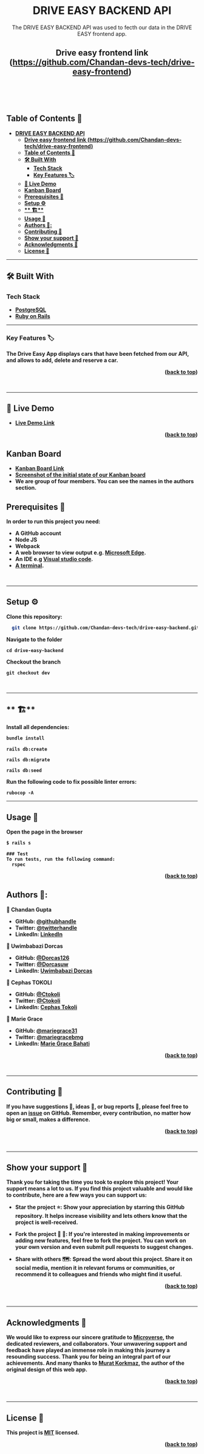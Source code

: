 <a name="readme-top"></a>

<div align="center">

#  **DRIVE EASY BACKEND API**
The DRIVE EASY BACKEND API was used to fecth our data in the DRIVE EASY frontend app.

Drive easy frontend link (https://github.com/Chandan-devs-tech/drive-easy-frontend)
---
  <br/>
  <br/>
  <br/>
</div>

<!-- TABLE OF CONTENTS -->
## <b>Table of Contents 📗
- [**DRIVE EASY BACKEND API**](#drive-easy-backend-api)
  - [Drive easy frontend link (https://github.com/Chandan-devs-tech/drive-easy-frontend)](#drive-easy-frontend-link-httpsgithubcomchandan-devs-techdrive-easy-frontend)
  - [Table of Contents 📗](#table-of-contents-)
  - [🛠 Built With ](#-built-with-)
    - [Tech Stack ](#tech-stack-)
    - [**Key Features 🏷️** ](#key-features-️-)
  - [🚀 Live Demo ](#-live-demo-)
  - [Kanban Board ](#kanban-board-)
  - [**Prerequisites 🧱**](#prerequisites-)
  - [**Setup ⚙️**](#setup-️)
  - [\*\* 🏗️\*\*](#-️)
  - [**Usage 📂**](#usage-)
  - [**Authors 👤**:](#authors-)
  - [**Contributing 🤝**](#contributing-)
  - [**Show your support 🌟**](#show-your-support-)
  - [**Acknowledgments 🙏**](#acknowledgments-)
  - [License 📝](#license-)


---
<!-- BUILT WITH -->
## 🛠 Built With <a name="built-with"></a>

### Tech Stack <a name="tech-stack"></a>

- <a href="https://www.postgresql.org/">PostgreSQL</a>
- <a href="https://rubyonrails.org/">Ruby on Rails</a>
 

---
<!-- KEY FEATURES -->
### **Key Features 🏷️** <a name="key-features"></a>

The Drive Easy App displays cars that have been fetched from our API, and allows to add, delete and reserve a car.

<p align="right">(<a href="#readme-top">back to top</a>)</p>
<br>

---

<!-- LIVE DEMO -->

## 🚀 Live Demo <a name="live-demo"></a>

- [Live Demo Link](https://drive-easy-frontend.onrender.com/)

<p align="right">(<a href="#readme-top">back to top</a>)</p>

<!-- Kanban Board -->

## Kanban Board <a name="kanban-board"></a>

- [Kanban Board Link](https://github.com/users/Chandan-devs-tech/projects/7/views/1)
- [Screenshot of the initial state of our Kanban board](https://github.com/Chandan-devs-tech/drive-easy-backend/issues/11)
- We are group of four members. You can see the names in the authors section.


<!-- PREREQUISITIES -->
## **Prerequisites 🧱**<a name="prerequisites"></a>

In order to run this project you need:

- A GitHub account
- Node JS
- Webpack
- A web browser to view output e.g. [Microsoft Edge](https://www.microsoft.com/en-us/edge).
- An IDE e.g [Visual studio code](https://code.visualstudio.com/).
- [A terminal](https://code.visualstudio.com/docs/terminal/basics).

<br>

---
<!-- SETUP -->
## **Setup ⚙️**<a name="setup"></a>

Clone this repository:<br>
```sh
  git clone https://github.com/Chandan-devs-tech/drive-easy-backend.git

```
Navigate to the folder
```
cd drive-easy-backend
```
Checkout the branch
```
git checkout dev
```
<br>

---
<!-- INSTALL -->
## ** 🏗️**<a name="install"></a>

Install all dependencies:

```sh
bundle install
```
```
rails db:create
```
```
rails db:migrate
```
```
rails db:seed
```
Run the following code to fix possible  linter errors:
```
rubocop -A
```

---
<!-- USAGE -->
## **Usage 📂**<a name="usage"></a>
Open the page in the browser
```sh
$ rails s
```
<!-- Test -->
```
### Test
To run tests, run the following command:
  rspec
```

<p align="right">(<a href="#readme-top">back to top</a>)</p>

<!-- AUTHORS -->
## **Authors 👤**<a name="author"></a>:

👤 **Chandan Gupta**

- GitHub: [@githubhandle](https://github.com/Chandan-devs-tech)
- Twitter: [@twitterhandle](https://twitter.com/ChandanGuptaDev)
- LinkedIn: [LinkedIn](https://www.linkedin.com/in/chandangupta-devs)


👤  **Uwimbabazi Dorcas**

- GitHub: [@Dorcas126](https://github.com/Dorcas126)
- Twitter: [@Dorcasuw](https://twitter.com/Dorcasuwi)
- LinkedIn: [Uwimbabazi Dorcas](https://www.linkedin.com/in/uwimbabazi-dorcas-956a5a226/)


 👤 **Cephas TOKOLI**
- GitHub: [@Ctokoli](https://github.com/ctokoli/)
- Twitter: [@Ctokoli](https://twitter.com/ctokoli)
- LinkedIn: [Cephas Tokoli](https://www.linkedin.com/in/ctokoli)

👤 **Marie Grace**

- GitHub: [@mariegrace31](https://github.com/mariegrace31)
- Twitter: [@mariegracebmg](https://twitter.com/mariegracebmg)
- LinkedIn: [Marie Grace Bahati](https://linkedin.com/in/marie-gr%C3%A2ce-bahati-546765224)


<p align="right">(<a href="#readme-top">back to top</a>)</p>

<br>

---
<!-- CONTRIBUTING -->
## **Contributing 🤝**<a name="contributing"></a>

If you have suggestions 📝, ideas 🤔, or bug reports 🐛, please feel free to open an [issue](https://github.com/Chandan-devs-tech/drive-easy-backend/issues) on GitHub.
Remember, every contribution, no matter how big or small, makes a difference.

<p align="right">(<a href="#readme-top">back to top</a>)</p>

<br>

---
<!-- SUPPORT -->
## **Show your support 🌟**<a name="support"></a>

Thank you for taking the time you took to explore this project! Your support means a lot to us. If you find this project valuable and would like to contribute, here are a few ways you can support us:

 - **Star the project ⭐️**: Show your appreciation by starring this GitHub repository. It helps increase visibility and lets others know that the project is well-received.

 - **Fork the project 🍴 🎣**: If you're interested in making improvements or adding new features, feel free to fork the project. You can work on your own version and even submit pull requests to suggest changes.

 - **Share with others 🗺️**: Spread the word about this project. Share it on social media, mention it in relevant forums or communities, or recommend it to colleagues and friends who might find it useful.

<p align="right">(<a href="#readme-top">back to top</a>)</p>

<br>

---
<!-- ACKNOWLEDGEMENTS -->
## **Acknowledgments 🙏**<a name="acknowledgements"></a>

We would like to express our sincere gratitude to [Microverse](https://github.com/microverseinc), the dedicated reviewers, and collaborators. Your unwavering support and feedback have played an immense role in making this journey a resounding success. Thank you for being an integral part of our achievements. And many thanks to [Murat Korkmaz](https://www.behance.net/gallery/26425031/Vespa-Responsive-Redesign), the author of the original design of this web app.

<p align="right">(<a href="#readme-top">back to top</a>)</p>

<br>

---
<!-- LICENCE -->
## <b>License 📝</b><a name="license"></a>

This project is [MIT](./LICENSE) licensed.

<p align="right">(<a href="#readme-top">back to top</a>)</p>
